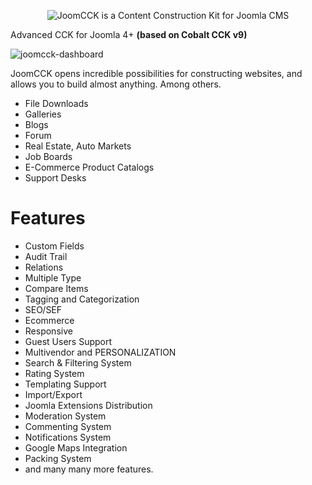 <p align="center">
  <img src="https://github.com/JoomCoder-com/JoomCCK/assets/6179568/c1f4e96d-41d2-4a14-8471-57a4462cc731" alt="JoomCCK is a Content Construction Kit for Joomla CMS"/>
</p>

Advanced CCK for Joomla 4+ **(based on Cobalt CCK v9)**

![joomcck-dashboard](https://user-images.githubusercontent.com/6179568/233794958-ab84da42-6ec3-4ceb-90fe-33518795b3df.png)


JoomCCK opens incredible possibilities for constructing websites, and allows you to build almost anything. Among others.
- File Downloads
- Galleries
- Blogs
- Forum
- Real Estate, Auto Markets
- Job Boards
- E-Commerce Product Catalogs
- Support Desks

# Features
- Custom Fields
- Audit Trail
- Relations
- Multiple Type
- Compare Items
- Tagging and Categorization
- SEO/SEF
- Ecommerce
- Responsive
- Guest Users Support
- Multivendor and PERSONALIZATION
- Search & Filtering System
- Rating System
- Templating Support
- Import/Export
- Joomla Extensions Distribution
- Moderation System
- Commenting System
- Notifications System
- Google Maps Integration
- Packing System
- and many many more features.



